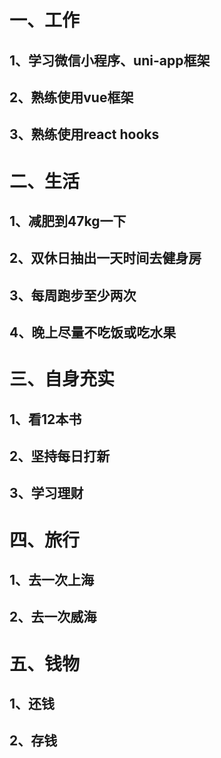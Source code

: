一、工作
====
1、学习微信小程序、uni-app框架
----
2、熟练使用vue框架
----
3、熟练使用react hooks
----
二、生活
====
1、减肥到47kg一下
----
2、双休日抽出一天时间去健身房
----
3、每周跑步至少两次
----
4、晚上尽量不吃饭或吃水果
----
三、自身充实
====
1、看12本书
----
2、坚持每日打新
----
3、学习理财
----
四、旅行
====
1、去一次上海
----
2、去一次威海
----
五、钱物
====
1、还钱
----
2、存钱
----

